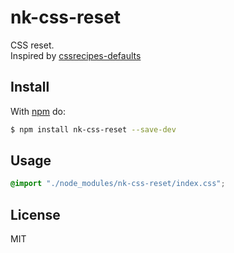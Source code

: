 # nk-css-reset

CSS reset.  
Inspired by [cssrecipes-defaults](https://github.com/cssrecipes/defaults)

## Install

With [npm](http://npmjs.org) do:

```bash
$ npm install nk-css-reset --save-dev
```

## Usage

```css
@import "./node_modules/nk-css-reset/index.css";
```

## License

MIT
